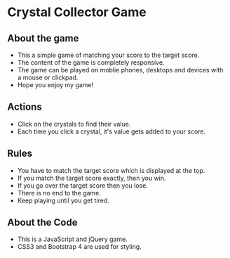 # Crystal Collector Game

## About the game

* This a simple game of matching your score to the target score.
* The content of the game is completely responsive.
* The game can be played on moblie phones, desktops and devices with a mouse or clickpad.
* Hope you enjoy my game!

## Actions

* Click on the crystals to find their value.
* Each time you click a crystal, it's value gets added to your score.

## Rules

* You have to match the target score which is displayed at the top.
* If you match the target score exactly, then you win.
* If you go over the target score then you lose.
* There is no end to the game.
* Keep playing until you get tired.

## About the Code

* This is a JavaScript and jQuery game.
* CSS3 and Bootstrap 4 are used for styling.
